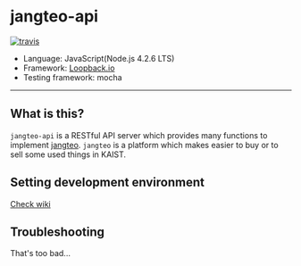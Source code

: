# jangteo-api

[![travis](https://travis-ci.org/sparcs-kaist/jangteo-api.svg?branch=master)](https://travis-ci.org/sparcs-kaist/jangteo-api)

- Language: JavaScript(Node.js 4.2.6 LTS)
- Framework: [Loopback.io](https://loopback.io)
- Testing framework: mocha

---

## What is this?

`jangteo-api` is a RESTful API server which provides many functions to implement
[jangteo](https://github.com/sparcs-kaist/jangteo). `jangteo` is a platform
which makes easier to buy or to sell some used things in KAIST.

## Setting development environment

[Check wiki](https://github.com/sparcs-kaist/jangteo-api/wiki/Getting-started)

## Troubleshooting

That's too bad...

